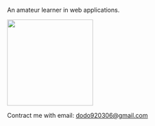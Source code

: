 An amateur learner in web applications.

<img src="https://github.com/dodo920306/dodo920306/assets/74814435/d48dc4c1-d395-4ec2-aa45-a1d53d584c09" width="200"/>

Contract me with email: dodo920306@gmail.com
